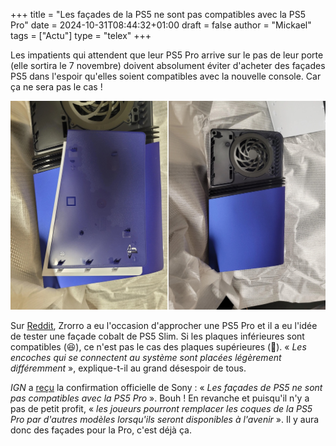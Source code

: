 +++
title = "Les façades de la PS5 ne sont pas compatibles avec la PS5 Pro"
date = 2024-10-31T08:44:32+01:00
draft = false
author = "Mickael"
tags = ["Actu"]
type = "telex"
+++

Les impatients qui attendent que leur PS5 Pro arrive sur le pas de leur porte (elle sortira le 7 novembre) doivent absolument éviter d'acheter des façades PS5 dans l'espoir qu'elles soient compatibles avec la nouvelle console. Car ça ne sera pas le cas ! 

![PS5 Pro](facades-ps5-pro.jpg "© Zrorro") 

Sur [Reddit](https://www.reddit.com/r/playstation/comments/1gfr6ot/playstation_5_pro_does_not_work_with_the_slim/), Zrorro a eu l'occasion d'approcher une PS5 Pro et il a eu l'idée de tester une façade cobalt de PS5 Slim. Si les plaques inférieures sont compatibles (😆), ce n'est pas le cas des plaques supérieures (🤬). « *Les encoches qui se connectent au système sont placées légèrement différemment* », explique-t-il au grand désespoir de tous.

*IGN* a [reçu](https://www.ign.com/articles/ps5-plates-wont-work-on-ps5-pro-sony-says-updated-covers-will-be-available-in-the-future) la confirmation officielle de Sony : « *Les façades de PS5 ne sont pas compatibles avec la PS5 Pro* ». Bouh ! En revanche et puisqu'il n'y a pas de petit profit, « *les joueurs pourront remplacer les coques de la PS5 Pro par d'autres modèles lorsqu'ils seront disponibles à l'avenir* ». Il y aura donc des façades pour la Pro, c'est déjà ça.